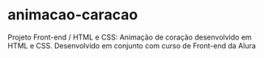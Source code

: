 # animacao-caracao
 Projeto Front-end / HTML e CSS:  Animação de coração desenvolvido em HTML e CSS. Desenvolvido em conjunto com  curso de Front-end da Alura 
